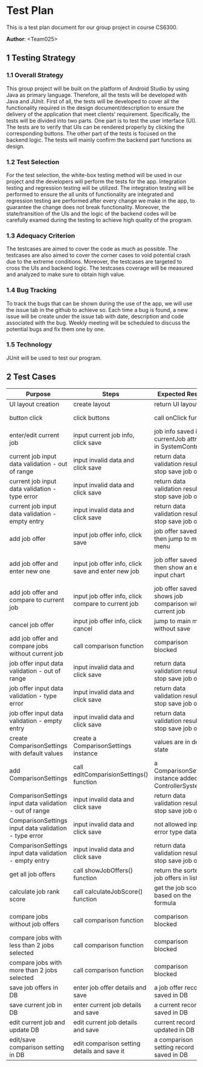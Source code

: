 # Test Plan

This is a test plan document for our group project in course CS6300.

**Author**: \<Team025\>

## 1 Testing Strategy

### 1.1 Overall Strategy

This group project will be built on the platform of Android Studio by using Java as primary language. Therefore, all the tests will be developed with Java and JUnit. First of all, the tests will be developed to cover all the functionality required in the design document/description to ensure the delivery of the application that meet clients' requirement. Specifically, the tests will be divided into two parts. One part is to test the user interface (UI). The tests are to verify that UIs can be rendered properly by clicking the corresponding buttons. The other part of the tests is focused on the backend logic. The tests will mainly confirm the backend part functions as design.

### 1.2 Test Selection

For the test selection, the white-box testing method will be used in our project and the developers will perform the tests for the app. Integration testing and regression testing will be utilized. The integration testing will be performed to ensure the all units of functionality are integrated and regression testing are performed after every change we make in the app, to guarantee the change does not break functionality. Moreover, the state/transition of the UIs and the logic of the backend codes will be carefully examed during the testing to achieve high quality of the program.

### 1.3 Adequacy Criterion

The testcases are aimed to cover the code as much as possible. The testcases are also aimed to cover the corner cases to void potential crash due to the extreme conditions. Moreover, the testcases are targeted to cross the UIs and backend logic. The testcases coverage will be measured and analyzed to make sure to obtain high value.

### 1.4 Bug Tracking

To track the bugs that can be shown during the use of the app, we will use the issue tab in the github to achieve so. Each time a bug is found, a new issue will be create under the issue tab with date, description and code associated with the bug. Weekly meeting will be scheduled to discuss the potential bugs and fix them one by one.

### 1.5 Technology

JUnit will be used to test our program.

## 2 Test Cases
|      Purpose     |    Steps     |   Expected Results  |    Actual Results     |     Pass/Fail     |  UI/function/DB  |
| ---------------- | ------------ | ------------------- | --------------------- | ----------------- | ---------------- |
|UI layout creation|create layout|return UI layouts| Return UI layouts | PASS | UI |
|button click|click buttons|call onClick function| button correctly call onClick function | PASS | UI and function|
|enter/edit current job|input current job info, click save|job info saved in currentJob attribute in SystemController| job info saved in SystemController | PASS | function |
|current job input data validation - out of range|input invalid data and click save|return data validation result and stop save job offer | stop save, show out of range alarm | PASS | function |
|current job input data validation - type error|input invalid data and click save|return data validation result and stop save job offer | stop save, show type error alarm | PASS | function |
|current job input data validation - empty entry|input invalid data and click save|return data validation result and stop save job offer| stop save, show empty entry alarm | PASS | function |
|add job offer|input job offer info, click save|job offer saved and then jump to main menu| job offer saved, then jump to main menu | PASS | function |
|add job offer and enter new one|input job offer info, click save and enter new job|job offer saved and then show an empty input chart | job offer saved and then show and all input fields are clear| PASS | function |
|add job offer and compare to current job|input job offer info, click compare to current job|job offer saved and shows job comparison with current job| job offer saved and then shows job comparison with current job| PASS | function |
|cancel job offer |input job offer info, click cancel |jump to main menu without save | jump to main menu without save | PASS | function |
|add job offer and compare jobs without current job|call comparison function|comparison blocked| comparison blocked | PASS | function |
|job offer input data validation - out of range|input invalid data and click save|return data validation result and stop save job offer | stop save, show out of range alarm | PASS | function |
|job offer input data validation - type error|input invalid data and click save|return data validation result and stop save job offer | stop save, show type error alarm | PASS | function |
|job offer input data validation - empty entry|input invalid data and click save|return data validation result and stop save job offer| stop save, show empty entry alarm | PASS | function |
|create ComparisonSettings with default values|create a ComparisonSettings instance|values are in default state| comparison setting are in default value 1 | PASS | function |
|add ComparisonSettings|call editComparisionSettings() function|a ComparisonSettings instance added to ControllerSystem| a ComparisonSettings instance added to ControllerSystem | PASS | function |
|ComparisonSettings input data validation - out of range|input invalid data and click save|return data validation result and stop save job offer | stop save, show out of range alarm | PASS | function |
|ComparisonSettings input data validation - type error|input invalid data and click save|not allowed input error type data| input not allowed | PASS | function |
|ComparisonSettings input data validation - empty entry|input invalid data and click save|return data validation result and stop save job offer| stop save, show empty entry alarm | PASS | function |
|get all job offers|call showJobOffers() function|return the sorted job offers in list| return the sorted job offers in list | PASS | function |
|calculate job rank score|call calculateJobScore() function|get the job score based on the formula|get the job score based on the formula | PASS | function |
|compare jobs without job offers|call comparison function|comparison blocked| shows alarm and comparison blocked | PASS | function |
|compare jobs with less than 2 jobs selected|call comparison function|comparison blocked| shows alarm and comparison blocked | PASS | function |
|compare jobs with more than 2 jobs selected|call comparison function|comparison blocked| shows alarm and comparison blocked | PASS | function |
|save job offers in DB|enter job offer details and save|a job offer record saved in DB| job offer record saved in DB | PASS | DB |
|save current job in DB|enter current job details and save|a current record saved in DB| current job record saved in DB | PASS | DB |
|edit current job and update DB|edit current job details and save|current record updated in DB| current record update in DB | PASS | DB |
|edit/save comparison setting in DB|edit comparison setting details and save it|a comparison setting record saved in DB| comparison setting record saved in DB | PASS | DB |
